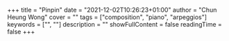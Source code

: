 +++ 
title = "Pinpin" 
date = "2021-12-02T10:26:23+01:00" 
author = "Chun Heung Wong" 
cover = "" 
tags = ["composition", "piano", "arpeggios"] 
keywords = ["", ""] 
description = "" 
showFullContent = false
readingTime = false 
+++